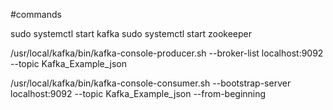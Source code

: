 #commands

sudo systemctl start kafka
sudo systemctl start zookeeper

/usr/local/kafka/bin/kafka-console-producer.sh --broker-list localhost:9092 --topic Kafka_Example_json

/usr/local/kafka/bin/kafka-console-consumer.sh --bootstrap-server localhost:9092 --topic Kafka_Example_json --from-beginning 